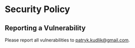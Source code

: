 # Security Policy

## Reporting a Vulnerability

Please report all vulnerabilities to [patryk.kudlik@gmail.com](mailto:patryk.kudlik@gmail.com).
